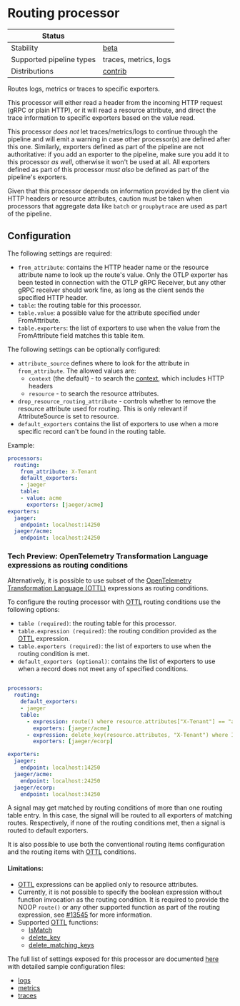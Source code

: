 # Routing processor

| Status                   |                       |
|--------------------------|-----------------------|
| Stability                | [beta]                |
| Supported pipeline types | traces, metrics, logs |
| Distributions            | [contrib]             |

Routes logs, metrics or traces to specific exporters.

This processor will either read a header from the incoming HTTP request (gRPC or plain HTTP), or it will read a resource attribute, and direct the trace information to specific exporters based on the value read.

This processor *does not* let traces/metrics/logs to continue through the pipeline and will emit a warning in case other processor(s) are defined after this one.
Similarly, exporters defined as part of the pipeline are not authoritative: if you add an exporter to the pipeline, make sure you add it to this processor *as well*, otherwise it won't be used at all.
All exporters defined as part of this processor *must also* be defined as part of the pipeline's exporters.

Given that this processor depends on information provided by the client via HTTP headers or resource attributes, caution must be taken when processors that aggregate data like `batch` or `groupbytrace` are used as part of the pipeline.

## Configuration

The following settings are required:

- `from_attribute`: contains the HTTP header name or the resource attribute name to look up the route's value. Only the OTLP exporter has been tested in connection with the OTLP gRPC Receiver, but any other gRPC receiver should work fine, as long as the client sends the specified HTTP header.
- `table`: the routing table for this processor.
- `table.value`: a possible value for the attribute specified under FromAttribute.
- `table.exporters`: the list of exporters to use when the value from the FromAttribute field matches this table item.

The following settings can be optionally configured:

- `attribute_source` defines where to look for the attribute in `from_attribute`. The allowed values are:
  - `context` (the default) - to search the [context][context_docs], which includes HTTP headers
  - `resource` - to search the resource attributes.
- `drop_resource_routing_attribute` - controls whether to remove the resource attribute used for routing. This is only relevant if AttributeSource is set to resource.
- `default_exporters` contains the list of exporters to use when a more specific record can't be found in the routing table.

Example:

```yaml
processors:
  routing:
    from_attribute: X-Tenant
    default_exporters:
    - jaeger
    table:
    - value: acme
      exporters: [jaeger/acme]
exporters:
  jaeger:
    endpoint: localhost:14250
  jaeger/acme:
    endpoint: localhost:24250
```

### Tech Preview: OpenTelemetry Transformation Language expressions as routing conditions

Alternatively, it is possible to use subset of the [OpenTelemetry Transformation Language (OTTL)](https://github.com/open-telemetry/opentelemetry-collector/blob/main/docs/processing.md#telemetry-query-language) expressions as routing conditions.

To configure the routing processor with [OTTL] routing conditions use the following options:

- `table (required)`: the routing table for this processor.
- `table.expression (required)`: the routing condition provided as the [OTTL] expression.
- `table.exporters (required)`: the list of exporters to use when the routing condition is met.
- `default_exporters (optional)`: contains the list of exporters to use when a record
does not meet any of specified conditions.

```yaml

processors:
  routing:
    default_exporters:
    - jaeger
    table:
      - expression: route() where resource.attributes["X-Tenant"] == "acme"
        exporters: [jaeger/acme]
      - expression: delete_key(resource.attributes, "X-Tenant") where IsMatch(resource.attributes["X-Tenant"], ".*corp") == true
        exporters: [jaeger/ecorp]

exporters:
  jaeger:
    endpoint: localhost:14250
  jaeger/acme:
    endpoint: localhost:24250
  jaeger/ecorp:
    endpoint: localhost:34250
```

A signal may get matched by routing conditions of more than one routing table entry. In this case, the signal will be routed to all exporters of matching routes.
Respectively, if none of the routing conditions met, then a signal is routed to default exporters.

It is also possible to use both the conventional routing items configuration and the routing items with [OTTL] conditions.

#### Limitations:

- [OTTL] expressions can be applied only to resource attributes.
- Currently, it is not possible to specify the boolean expression without function invocation as the routing condition. It is required to provide the NOOP `route()` or any other supported function as part of the routing expression, see [#13545](https://github.com/open-telemetry/opentelemetry-collector-contrib/issues/13545) for more information.
- Supported [OTTL] functions:
  - [IsMatch](../../pkg/oteltransformationlanguage/ottlfuncs/README.md#IsMatch)
  - [delete_key](../../pkg/oteltransformationlanguage/ottlfuncs/README.md#delete_key)
  - [delete_matching_keys](../../pkg/oteltransformationlanguage/ottlfuncs/README.md#delete_matching_keys)

The full list of settings exposed for this processor are documented [here](./config.go) with detailed sample configuration files:

- [logs](./testdata/config_logs.yaml)
- [metrics](./testdata/config_metrics.yaml)
- [traces](./testdata/config_traces.yaml)

[beta]:https://github.com/open-telemetry/opentelemetry-collector#beta
[context_docs]: https://github.com/open-telemetry/opentelemetry-specification/blob/main/specification/context/README.md
[contrib]:https://github.com/open-telemetry/opentelemetry-collector-releases/tree/main/distributions/otelcol-contrib
[OTTL]: https://github.com/open-telemetry/opentelemetry-collector/blob/main/docs/processing.md#telemetry-query-language
